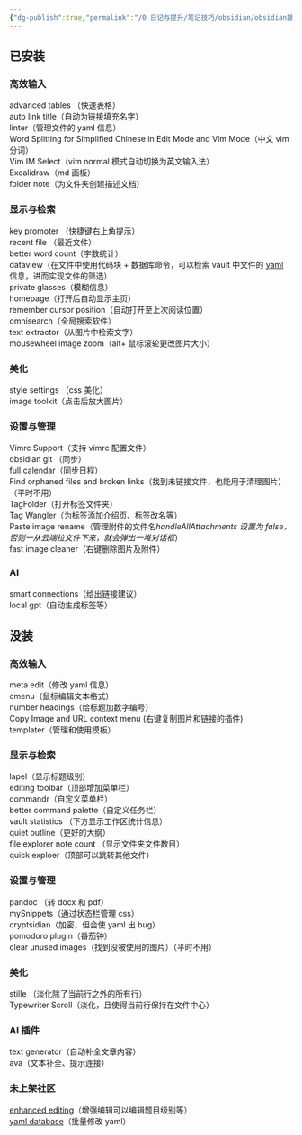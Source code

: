 ```yaml
---
{"dg-publish":true,"permalink":"/0 日记与提升/笔记技巧/obsidian/obsidian插件/插件安装情况/","title":"插件安装情况"}
---
```



## 已安装
### 高效输入
advanced tables （快速表格）  
auto link title（自动为链接填充名字）  
linter（管理文件的 yaml 信息）  
Word Splitting for Simplified Chinese in Edit Mode and Vim Mode（中文 vim 分词）  
Vim IM Select（vim normal 模式自动切换为英文输入法）  
Excalidraw（md 画板）  
folder note（为文件夹创建描述文档）
### 显示与检索
key promoter （快捷键右上角提示）  
recent file （最近文件）  
better word count（字数统计）  
dataview（在文件中使用代码块 + 数据库命令，可以检索 vault 中文件的 [yaml](../../../../3%20计算机/编程语言和语法/yaml.md) 信息，进而实现文件的筛选）  
private glasses（模糊信息）  
homepage（打开后自动显示主页）  
remember cursor position（自动打开至上次阅读位置）  
omnisearch（全局搜索软件）  
text extractor（从图片中检索文字）  
mousewheel image zoom（alt+ 鼠标滚轮更改图片大小）
### 美化
style settings （css 美化）  
image toolkit（点击后放大图片）
### 设置与管理
Vimrc Support（支持 vimrc 配置文件）  
obsidian git （同步）  
full calendar（同步日程）  
Find orphaned files and broken links（找到未链接文件，也能用于清理图片）（平时不用）  
TagFolder（打开标签文件夹）  
Tag Wangler（为标签添加介绍页、标签改名等）  
Paste image rename（管理附件的文件名*handleAllAttachments 设置为 false，否则一从云端拉文件下来，就会弹出一堆对话框*）  
fast image cleaner（右键删除图片及附件）
### AI
smart connections（给出链接建议）  
local gpt（自动生成标签等）

## 没装
### 高效输入
meta edit（修改 yaml 信息）  
cmenu（鼠标编辑文本格式）  
number headings（给标题加数字编号）  
Copy Image and URL context menu  (右键复制图片和链接的插件)  
templater（管理和使用模板）  
### 显示与检索
lapel（显示标题级别）  
editing toolbar（顶部增加菜单栏）  
commandr（自定义菜单栏）  
better command palette（自定义任务栏）  
vault statistics （下方显示工作区统计信息）  
quiet outline（更好的大纲）  
file explorer note count （显示文件夹文件数目）  
quick exploer（顶部可以跳转其他文件）  
### 设置与管理
pandoc （转 docx 和 pdf）  
mySnippets（通过状态栏管理 css）  
cryptsidian（加密，但会使 yaml 出 bug）  
pomodoro plugin（番茄钟）  
clear unused images（找到没被使用的图片）（平时不用）  
### 美化
stille （淡化除了当前行之外的所有行）  
Typewriter Scroll（淡化，且使得当前行保持在文件中心）  
### AI 插件
text generator（自动补全文章内容）  
ava（文本补全、提示连接）
### 未上架社区
[enhanced editing](未收录插件/enhanced%20editing.md)（增强编辑可以编辑题目级别等）  
[yaml database](未收录插件/yaml%20database.md)（批量修改 yaml）